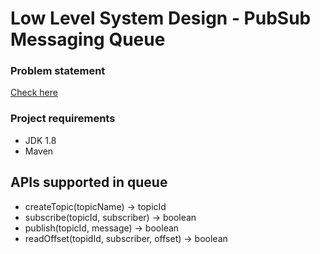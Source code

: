 # Low Level System Design - PubSub Messaging Queue

### Problem statement
[Check here](problem-statement.md)

### Project requirements
* JDK 1.8
* Maven

## APIs supported in queue
* createTopic(topicName) -> topicId
* subscribe(topicId, subscriber) -> boolean
* publish(topicId, message) -> boolean
* readOffset(topidId, subscriber, offset) -> boolean

